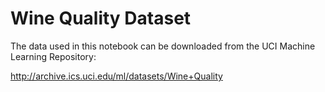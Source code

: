 # Wine Quality Dataset

The data used in this notebook can be downloaded from the UCI Machine Learning Repository:

http://archive.ics.uci.edu/ml/datasets/Wine+Quality
